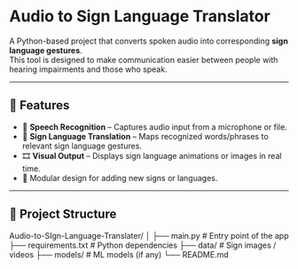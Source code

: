 # Audio to Sign Language Translator

A Python-based project that converts spoken audio into corresponding **sign language gestures**.  
This tool is designed to make communication easier between people with hearing impairments and those who speak.

---

## 🚀 Features
- 🎤 **Speech Recognition** – Captures audio input from a microphone or file.
- 🤟 **Sign Language Translation** – Maps recognized words/phrases to relevant sign language gestures.
- 🎞️ **Visual Output** – Displays sign language animations or images in real time.
- 🧩 Modular design for adding new signs or languages.

---

## 📂 Project Structure

Audio-to-SIgn-Language-Translater/
│
├── main.py # Entry point of the app
├── requirements.txt # Python dependencies
├── data/ # Sign images / videos
├── models/ # ML models (if any)
└── README.md

